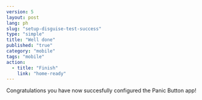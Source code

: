 ```yaml
---
version: 5
layout: post
lang: ph
slug: "setup-disguise-test-success"
type: "simple"
title: "Well done"
published: "true"
category: "mobile"
tags: "mobile"
action: 
  - title: "Finish"
    link: "home-ready"
---
```


Congratulations you have now succesfully configured the Panic Button app!